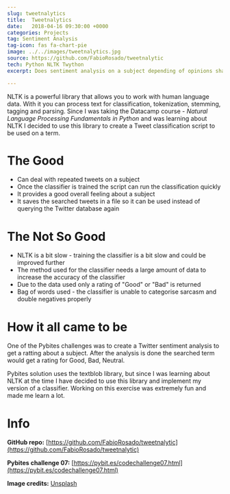 ```yaml
---
slug: tweetnalytics
title:  Tweetnalytics
date:   2018-04-16 09:30:00 +0000
categories: Projects
tag: Sentiment Analysis
tag-icon: fas fa-chart-pie
image: ../../images/tweetnalytics.jpg
source: https://github.com/FabioRosado/tweetnalytic
tech: Python NLTK Twython
excerpt: Does sentiment analysis on a subject depending of opinions shared on twitter by using the NLTK library.

---
```

NLTK is a powerful library that allows you to work with human language data. With it you can process text for classification, tokenization, stemming, tagging and parsing. Since I was taking the Datacamp course - _Natural Language Processing Fundamentals in Python_ and was learning about NLTK I decided to use this library to create a Tweet classification script to be used on a term.

# The Good

- Can deal with repeated tweets on a subject
- Once the classifier is trained the script can run the classification quickly
- It provides a good overall feeling about a subject
- It saves the searched tweets in a file so it can be used instead of querying the Twitter database again

# The Not So Good

- NLTK is a bit slow - training the classifier is a bit slow and could be improved further
- The method used for the classifier needs a large amount of data to increase the accuracy of the classifier
- Due to the data used only a rating of "Good" or "Bad" is returned
- Bag of words used - the classifier is unable to categorise sarcasm and double negatives properly

# How it all came to be

One of the Pybites challenges was to create a Twitter sentiment analysis to get a ratting about a subject. After the analysis is done the searched term would get a rating for Good, Bad, Neutral.

Pybites solution uses the textblob library, but since I was learning about NLTK at the time I have decided to use this library and implement my version of a classifier. Working on this exercise was extremely fun and made me learn a lot.

# Info

**GitHub repo:** [https://github.com/FabioRosado/tweetnalytic](https://github.com/FabioRosado/tweetnalytic)

**Pybites challenge 07:** [https://pybit.es/codechallenge07.html](https://pybit.es/codechallenge07.html)

**Image credits:** [Unsplash](https://unsplash.com/photos/FumjLlfuvhg)